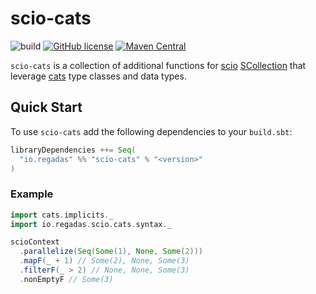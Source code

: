 # scio-cats

![build](https://github.com/regadas/scio-cats/workflows/main/badge.svg)
[![GitHub license](https://img.shields.io/github/license/regadas/scio-cats.svg)](./LICENSE)
[![Maven Central](https://img.shields.io/maven-central/v/io.regadas/scio-cats_2.12.svg)](https://maven-badges.herokuapp.com/maven-central/io.regadas/scio-cats_2.12)

`scio-cats` is a collection of additional functions for [scio](https://github.com/spotify/scio) [SCollection](https://javadoc.io/static/com.spotify/scio-core_2.12/0.8.3/com/spotify/scio/values/SCollection.html) that leverage [cats](https://typelevel.org/cats) type classes and data types.

## Quick Start

To use `scio-cats` add the following dependencies to your `build.sbt`:

```scala
libraryDependencies ++= Seq(
  "io.regadas" %% "scio-cats" % "<version>"
)
```

### Example

```scala
import cats.implicits._
import io.regadas.scio.cats.syntax._

scioContext
  .parallelize(Seq(Some(1), None, Some(2)))
  .mapF(_ + 1) // Some(2), None, Some(3)
  .filterF(_ > 2) // None, None, Some(3)
  .nonEmptyF // Some(3)
```
